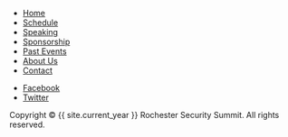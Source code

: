 <!-- footer Start -->
<footer>
  <div class="container">
    <div class="row">
      <div class="col-md-12">
        <div class="footer-manu">
          <ul>
            <li><a href="{{ site.baseurl }}/">Home</a></li>
            <li><a href="{{ site.baseurl }}/schedule">Schedule</a></li>
            <li><a href="{{ site.baseurl }}/speaking">Speaking</a></li>
            <li><a href="{{ site.baseurl }}/sposnorship">Sponsorship</a></li>
            <li><a href="{{ site.baseurl }}/past-events">Past Events</a></li>
            <li><a href="{{ site.baseurl }}/about-us">About Us</a></li>
            <li><a href="{{ site.baseurl }}/contact">Contact</a></li>
          </ul>
        </div>
        <ul class="social">
          <li><a href="https://facebook.com/RocSecSummit" target="_blank"><span class="fa fa-facebook-square" aria-hidden="true"></span><span class="hidden-text">Facebook</span></a></li>
          <li><a href="https://twitter.com/rocsecsummit" target="_blank"><span class="fa fa-twitter-square" aria-hidden="true"></span><span class="hidden-text">Twitter</span></a></li>
        </ul>
        <p>Copyright &copy; {{ site.current_year }} Rochester Security Summit. All rights reserved.</p>
      </div>
    </div>
  </div>
</footer>
